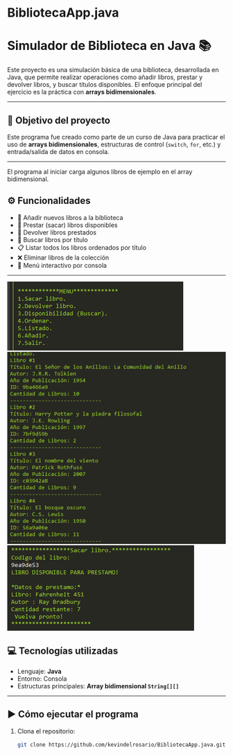 # BibliotecaApp.java

# Simulador de Biblioteca en Java 📚

Este proyecto es una simulación básica de una biblioteca, desarrollada en Java, que permite realizar operaciones como añadir libros, prestar y devolver libros, y buscar títulos disponibles. El enfoque principal del ejercicio es la práctica con **arrays bidimensionales**.

---

## 📌 Objetivo del proyecto

Este programa fue creado como parte de un curso de Java para practicar el uso de **arrays bidimensionales**, estructuras de control (`switch`, `for`, etc.) y entrada/salida de datos en consola.

---
El programa al iniciar carga algunos libros de ejemplo en el array bidimensional.

## ⚙️ Funcionalidades

- 📘 Añadir nuevos libros a la biblioteca
- 📕 Prestar (sacar) libros disponibles
- 📗 Devolver libros prestados
- 🔎 Buscar libros por título
- 📋 Listar todos los libros ordenados por título
- ❌ Eliminar libros de la colección
- 📌 Menú interactivo por consola

---
![imagene1](imagenes/Captura%20de%20pantalla%202025-05-30%20185944.png)
![imagene2](imagenes/Captura%20de%20pantalla%202025-05-30%20185931.png)
![imagene3](imagenes/Captura%20de%20pantalla%202025-05-30%20190002.png)
## 💻 Tecnologías utilizadas

- Lenguaje: **Java**
- Entorno: Consola
- Estructuras principales: **Array bidimensional `String[][]`**

---

## ▶️ Cómo ejecutar el programa

1. Clona el repositorio:
   ```bash
   git clone https://github.com/kevindelrosario/BibliotecaApp.java.git
